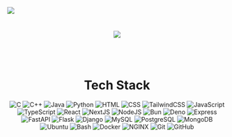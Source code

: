 [![](https://visitcount.itsvg.in/api?id=rev-sin&icon=0&color=0)](https://visitcount.itsvg.in)

<h1 align="center">
    <img src="https://readme-typing-svg.herokuapp.com/?font=Righteous&size=35&center=true&vCenter=true&width=500&height=70&duration=2000&lines=Hi+There!+👋;+I'm+Revanth+Singothu!;" />
</h1>

<div align="center">

</div>

<br>
<br>

<h1 align="center"> Tech Stack </h1>
<div align="center">
<img src="https://skillicons.dev/icons?i=c" title="C"/>
<img src="https://skillicons.dev/icons?i=cpp" title="C++"/>
<img src="https://skillicons.dev/icons?i=java" title="Java"/>
<img src="https://skillicons.dev/icons?i=python" title="Python"/>
<img src="https://skillicons.dev/icons?i=html" title="HTML"/>
<img src="https://skillicons.dev/icons?i=css" title="CSS"/>
<img src="https://skillicons.dev/icons?i=tailwind" title="TailwindCSS"/>
<img src="https://skillicons.dev/icons?i=js" title="JavaScript"/>
<img src="https://skillicons.dev/icons?i=typescript" title="TypeScript"/>
<img src="https://skillicons.dev/icons?i=react" title="React"/>
<img src="https://skillicons.dev/icons?i=next" title="NextJS"/>
<img src="https://skillicons.dev/icons?i=nodejs" title="NodeJS"/>
<img src="https://skillicons.dev/icons?i=bun" title="Bun"/>  
<img src="https://skillicons.dev/icons?i=deno" title="Deno"/>  
<img src="https://skillicons.dev/icons?i=express" title="Express"/>
<img src="https://skillicons.dev/icons?i=fastapi" title="FastAPI"/>
<img src="https://skillicons.dev/icons?i=flask" title="Flask"/>
<img src="https://skillicons.dev/icons?i=django" title="Django"/>
<img src="https://skillicons.dev/icons?i=mysql" title="MySQL"/>
<img src="https://skillicons.dev/icons?i=postgres" title="PostgreSQL"/>
<img src="https://skillicons.dev/icons?i=mongodb" title="MongoDB"/> 
<img src="https://skillicons.dev/icons?i=ubuntu" title="Ubuntu"/>
<img src="https://skillicons.dev/icons?i=bash" title="Bash"/>
<img src="https://skillicons.dev/icons?i=docker" title="Docker"/>
<img src="https://skillicons.dev/icons?i=nginx" title="NGINX"/>
<img src="https://skillicons.dev/icons?i=git" title="Git"/>
<img src="https://skillicons.dev/icons?i=github" title="GitHub"/>  
</div>
